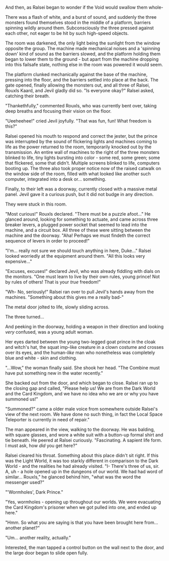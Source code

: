 And then, as Ralsei began to wonder if the Void would swallow them whole-

There was a flash of white, and a burst of sound, and suddenly the three monsters found themselves stood in the middle of a platform, barriers spinning wildly around them. Subconsciously the three pressed against each other, not eager to be hit by such high-speed objects.

The room was darkened, the only light being the sunlight from the window opposite the group. The machine made mechanical noises and a 'spinning down' kind of sound as the barriers slowed, and the platform holding them began to lower them to the ground - but apart from the machine dropping into this failsafe state, nothing else in the room was powered it would seem.

The platform clunked mechanically against the base of the machine, pressing into the floor, and the barriers settled into place at the back. The gate opened, finally allowing the monsters out, and all three of Ralsei, Rouxls Kaard, and Jevil gladly did so. "Is everyone okay?" Ralsei asked, catching their breath.

"Thankethfully," commented Rouxls, who was currently bent over, taking deep breaths and focusing their vision on the floor.

"Ueeheehee!" cried Jevil joyfully. "That was fun, fun! What freedom is this?"

Ralsei opened his mouth to respond and correct the jester, but the prince was interrupted by the sound of flickering lights and machines coming to life as the power returned to the room, temporarily knocked out by the transmission. An entire wall of machines to the right of the three monsters blinked to life, tiny lights bursting into color - some red, some green; some that flickered, some that didn't. Multiple screens blinked to life, computers booting up. The three also took proper notice now of the raised catwalk on the window side of the room, filled with what looked like another such computer, integrated into a desk or... something.

Finally, to their left was a doorway, currently closed with a massive metal panel. Jevil gave it a curious push, but it did not budge in any direction.

They were stuck in this room.

"Most curious!" Rouxls declared. "There must be a puzzle afoot..." He glanced around, looking for something to actuate, and came across three breaker levers, a plugged power socket that seemed to lead into the machine, and a circuit box. All three of these were sitting between the machine and the doorway. "Aha! Perhaps we must findeth the correct sequence of levers in order to proceed!"

"I'm... really not sure we should touch anything in here, Duke..." Ralsei looked worriedly at the equipment around them. "All this looks very expensive..."

"Excuses, excuses!" declared Jevil, who was already fiddling with dials on the monitors. "One must learn to live by their own rules, young prince! Not by rules of others! That is your *true* freedom!"

"Wh- No, seriously!" Ralsei ran over to pull Jevil's hands away from the machines. "Something about this gives me a really bad-"

The metal door jolted to life, slowly sliding across.

The three turned...

And peeking in the doorway, holding a weapon in their direction and looking *very* confused, was a young adult woman.

Her eyes darted between the young two-legged goat prince in the cloak and witch's hat, the squat imp-like creature in a clown costume and crosses over its eyes, and the human-*like* man who nonetheless was completely blue and white - skin and clothing.

"...Wow," the woman finally said. She shook her head. "The Combine must have put something new in the water recently."

She backed out from the door, and which began to close. Ralsei ran up to the closing gap and called, "Please help us! We are from the Dark World and the Card Kingdom, and we have no idea who we are or why you have summoned us!"

"Summoned?" came a older male voice from somewhere outside Ralsei's view of the next room. We have done no such thing, in fact the Local Space Teleporter is currently in need of repair."

The man appeared in the view, walking to the doorway. He was balding, with square glasses, and wore a white suit with a button-up formal shirt and tie beneath. He peered at Ralsei curiously. "Fascinating. A sapient life form. I must ask, how *did* you get here?"

Ralsei cleared his throat. Something about this place didn't sit right. If this was the Light World, it was too starkly different in comparison to the Dark World - and the realities he had already visited. "I- There's three of us, sir. A, uh - a hole opened up in the dungeons of our world. We had had word of similar... Rouxls," he glanced behind him, "what was the word the messenger used?"

"'Wormholes', Dark Prince."

"Yes, wormholes - opening up throughout our worlds. We were evacuating the Card Kingdom's prisoner when we got pulled into one, and ended up here."

"Hmm. So what you are saying is that you have been brought here from... another planet?"

"Um... another reality, actually."

Interested, the man tapped a control button on the wall next to the door, and the large door began to slide open fully.